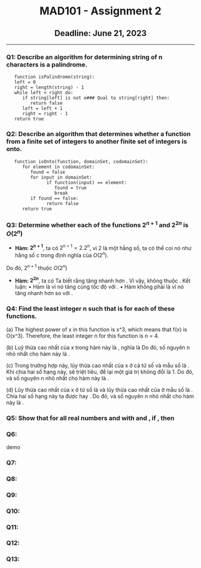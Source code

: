 <div align="center">
  <h1>MAD101 - Assignment 2</h1>
  <h2>Deadline: June 21, 2023</h2>
</div>

---

### Q1: Describe an algorithm for determining string of n characters is a palindrome.

```pseudo
   function isPalindrome(string):
   left = 0
   right = length(string) - 1
   while left < right do:
      if string[left] is not e### Qual to string[right] then:
         return false
      left = left + 1
      right = right - 1
   return true
```

### Q2: Describe an algorithm that determines whether a function from a finite set of integers to another finite set of integers is onto.

```pseudo
   function isOnto(function, domainSet, codomainSet):
      for element in codomainSet:
         found = false
         for input in domainSet:
               if function(input) == element:
                  found = true
                  break
         if found == false:
               return false
      return true
```

### Q3: Determine whether each of the functions ${2^{n + 1}}$ and $2^{2n}$ is $O(2^n)$

- **Hàm: ${2^{n + 1}}$**, ta có ${2^{n + 1}} = {2.2^n}$, vì 2 là một hằng số, ta có thể coi nó như hằng số c trong định nghĩa của $O(2^n)$.

Do đó, ${2^{n+1}}$ thuộc ${O({2^n})}$

- **Hàm: ${2^{2n}}$**, ta có Ta biết rằng tăng nhanh hơn .
  Vì vậy, không thuộc .
  Kết luận:
  • Hàm là vì nó tăng cùng tốc độ với .
  • Hàm không phải là vì nó tăng nhanh hơn so với .

### Q4: Find the least integer n such that is for each of these functions.

(a) The highest power of x in this function is x^3, which means that f(x) is O(x^3). Therefore, the least integer n for this function is n = 4.

(b) Luỹ thừa cao nhất của x trong hàm này là , nghĩa là Do đó, số nguyên n nhỏ nhất cho hàm này là .

(c) Trong trường hợp này, lũy thừa cao nhất của x ở cả tử số và mẫu số là . Khi chia hai số hạng này, sẽ triệt tiêu, để lại một giá trị không đổi là 1. Do đó, và số nguyên n nhỏ nhất cho hàm này là .

(d) Lũy thừa cao nhất của x ở tử số là và lũy thừa cao nhất của ở mẫu số là . Chia hai số hạng này ta được hay . Do đó, và số nguyên n nhỏ nhất cho hàm này là .

### Q5: Show that for all real numbers and with and , if , then

### Q6:

demo

### Q7:

### Q8:

### Q9:

### Q10:

### Q11:

### Q12:

### Q13:
